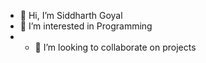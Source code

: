 <!--- - 👋 Hi, I’m @SidGoyal2014  --->
- 👋 Hi, I’m Siddharth Goyal
- 👀 I’m interested in Programming
- - 💞️ I’m looking to collaborate on projects
<!--
- 🌱 I’m currently learning ...
--->
<!---    
- 📫 How to reach me ...  
--->

<!---
SidGoyal2014/SidGoyal2014 is a ✨ special ✨ repository because its `README.md` (this file) appears on your GitHub profile.
You can click the Preview link to take a look at your changes.
--->
